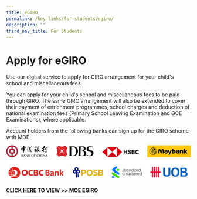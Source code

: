 ```yaml
---
title: eGIRO
permalink: /key-links/for-students/egiro/
description: ""
third_nav_title: For Students
---
```

Apply for eGIRO
===============
Use our digital service to apply for GIRO arrangement for your child's school and miscellaneous fees.



You can apply for your child's school and miscellaneous fees to be paid through GIRO. The same GIRO arrangement will also be extended to cover their payment of enrichment programmes, school charges and deduction of national examination fees (Primary School Leaving Examination and GCE Examinations), where applicable.

Account holders from the following banks can sign up for the GIRO scheme with MOE

![](/images/2023%20MISCELLANOUS/egiro_bank_logos_4x2.png)

#### [**CLICK HERE TO VIEW >> MOE EGIRO**](https://www.moe.gov.sg/financial-matters/fees/egiro)


